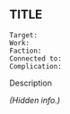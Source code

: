 ---
---

## TITLE

	Target: 
	Work:  
	Faction:  
	Connected to: 
	Complication: 

Description

*(Hidden info.)* 